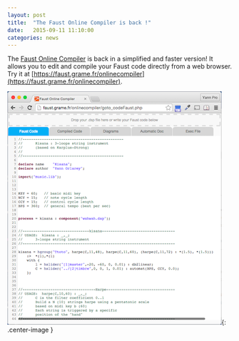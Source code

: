 ```yaml
---
layout: post
title:  "The Faust Online Compiler is back !"
date:   2015-09-11 11:10:00
categories: news
---
```

The [Faust Online Compiler](https://faust.grame.fr/onlinecompiler) is back in a simplified and faster version! It allows you to edit and compile your Faust code directly from a web browser. Try it at [https://faust.grame.fr/onlinecompiler](https://faust.grame.fr/onlinecompiler).

![onlinecompiler](/images/onlinecompiler.png){: .center-image }
